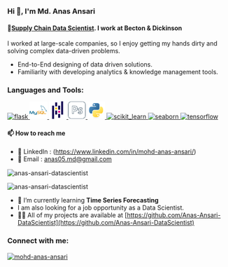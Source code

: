### Hi 👋, I'm Md. Anas Ansari

#### 💼<ins>Supply Chain Data Scientist</ins>. I work at Becton & Dickinson

I worked at large-scale companies, so I enjoy getting my hands dirty and solving complex data-driven problems.

- End-to-End designing of data driven solutions.
- Familiarity with developing analytics & knowledge management tools.

<h3 align="left">Languages and Tools:</h3>
<p align="left"> <a href="https://flask.palletsprojects.com/" target="_blank" rel="noreferrer"> <img src="https://www.vectorlogo.zone/logos/pocoo_flask/pocoo_flask-icon.svg" alt="flask" width="40" height="40"/> </a> <a href="https://www.mysql.com/" target="_blank" rel="noreferrer"> <img src="https://raw.githubusercontent.com/devicons/devicon/master/icons/mysql/mysql-original-wordmark.svg" alt="mysql" width="40" height="40"/> </a> <a href="https://pandas.pydata.org/" target="_blank" rel="noreferrer"> <img src="https://raw.githubusercontent.com/devicons/devicon/2ae2a900d2f041da66e950e4d48052658d850630/icons/pandas/pandas-original.svg" alt="pandas" width="40" height="40"/> </a> <a href="https://www.photoshop.com/en" target="_blank" rel="noreferrer"> <img src="https://raw.githubusercontent.com/devicons/devicon/master/icons/photoshop/photoshop-line.svg" alt="photoshop" width="40" height="40"/> </a> <a href="https://www.python.org" target="_blank" rel="noreferrer"> <img src="https://raw.githubusercontent.com/devicons/devicon/master/icons/python/python-original.svg" alt="python" width="40" height="40"/> </a> <a href="https://scikit-learn.org/" target="_blank" rel="noreferrer"> <img src="https://upload.wikimedia.org/wikipedia/commons/0/05/Scikit_learn_logo_small.svg" alt="scikit_learn" width="40" height="40"/> </a> <a href="https://seaborn.pydata.org/" target="_blank" rel="noreferrer"> <img src="https://seaborn.pydata.org/_images/logo-mark-lightbg.svg" alt="seaborn" width="40" height="40"/> </a> <a href="https://www.tensorflow.org" target="_blank" rel="noreferrer"> <img src="https://www.vectorlogo.zone/logos/tensorflow/tensorflow-icon.svg" alt="tensorflow" width="40" height="40"/> </a> </p>

#### 📫 How to reach me

- 🔗 LinkedIn : (https://www.linkedin.com/in/mohd-anas-ansari/)
- 📧 Email : anas05.md@gmail.com

<p><img align="center" src="https://github-readme-stats.vercel.app/api/top-langs?username=anas-ansari-datascientist&show_icons=true&locale=en&layout=compact" alt="anas-ansari-datascientist" /></p>

<p align="left"> <img src="https://komarev.com/ghpvc/?username=anas-ansari-datascientist&label=Profile%20views&color=0e75b6&style=flat" alt="anas-ansari-datascientist" /> </p>

- 🌱 I’m currently learning **Time Series Forecasting**
- I am also looking for a job opportunity as a Data Scientist.
- 👨‍💻 All of my projects are available at [https://github.com/Anas-Ansari-DataScientist](https://github.com/Anas-Ansari-DataScientist)

<h3 align="left">Connect with me:</h3>
<p align="left">
<a href="https://linkedin.com/in/mohd-anas-ansari" target="blank"><img align="center" src="https://raw.githubusercontent.com/rahuldkjain/github-profile-readme-generator/master/src/images/icons/Social/linked-in-alt.svg" alt="mohd-anas-ansari" height="30" width="40" /></a>
</p>
